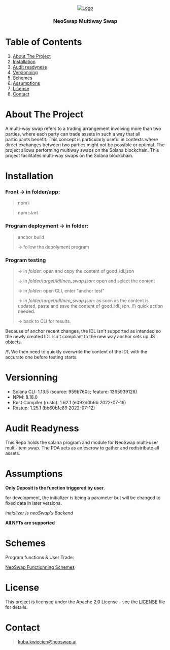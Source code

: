 <div align="center">
  <a href="https://neoswap.ai/wp-content/uploads/2022/08/logo-small-2.png">
    <img src="https://mma.prnewswire.com/media/2009538/NeoSwap_AI_Logo.jpg?w=400" alt="Logo">
  </a>

  <h3 align="center">NeoSwap Multiway Swap</h3>

</div>

# Table of Contents

1. [About The Project](#about-the-project)
2. [Installation](#installation)
3. [Audit readyness](#audit-readyness)
4. [Versionning](#versionning)
5. [Schemes](#schemes)
6. [Assumptions](#assumptions)
7. [License](#license)
8. [Contact](#contact)

# About The Project

A multi-way swap refers to a trading arrangement involving more than two parties, where each party can trade assets in such a way that all participants benefit. This concept is particularly useful in contexts where direct exchanges between two parties might not be possible or optimal. The project allows performing multiway swaps on the Solana blockchain. This project facilitates multi-way swaps on the Solana blockchain.

# Installation

### Front → in folder/app:

> npm i

> npm start

### Program deployment → in folder:

> anchor build
>
> → follow the depolyment program

### Program testing

> → in _folder_: open and copy the content of good_idl.json
>
> → in _folder/target/idl/neo_swap.json_: open and select the content
>
> → in _folder_: open CLI, enter "anchor test"
>
> → in _folder/target/idl/neo_swap.json_: as soon as the content is updated, paste and save the content of good_idl.json. /!\ quick action needed.
>
> → back to CLI for results.

Because of anchor recent changes, the IDL isn't supported as intended so the newly created IDL isn't compliant to the new way anchor sets up JS objects.

/!\ We then need to quickly overwrite the content of the IDL with the accurate one before testing starts.

# Versionning

- Solana CLI: 1.13.5 (source: 959b760c; feature: 1365939126)
- NPM: 8.18.0
- Rust Compiler (rustc): 1.62.1 (e092d0b6b 2022-07-16)
- Rustup: 1.25.1 (bb60b1e89 2022-07-12)

# Audit Readyness

This Repo holds the solana program and module for NeoSwap multi-user multi-item swap.
The PDA acts as an escrow to gather and redistribute all assets.

# Assumptions

**Only Deposit is the function triggered by user**.

for development, the initializer is being a parameter but will be changed to fixed data in later versions.

_initializer is neoSwap's Backend_

**All NFTs are supported**

# Schemes

Program functions & User Trade:

[NeoSwap Functionning Schemes](https://drive.google.com/drive/u/3/folders/1DvQP9BeMN7KUdf2yNtDQ9SnQ450nVQeh)

# License

This project is licensed under the Apache 2.0 License - see the [LICENSE](LICENSE) file for details.

# Contact

> kuba.kwiecien@neoswap.ai

